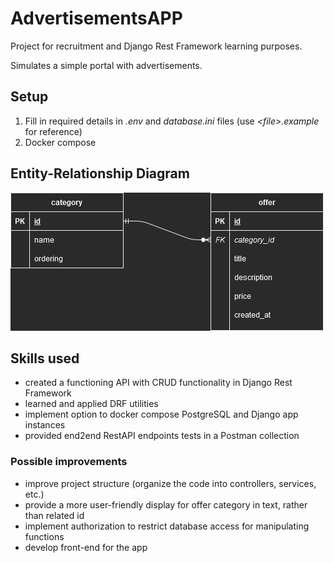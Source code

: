 # AdvertisementsAPP
Project for recruitment and Django Rest Framework learning purposes. 

Simulates a simple portal with advertisements.



## Setup

1. Fill in required details in *.env* and *database.ini* files (use *\<file>.example* for reference)
2. Docker compose

## Entity-Relationship Diagram
![AdvertisementsAPP-ERD.png](docs/AdvertisementsAPP-ERD.png "Simple ERD diagram for a advertisements portal")

## Skills used
- created a functioning API with CRUD functionality in Django Rest Framework
- learned and applied DRF utilities
- implement option to docker compose PostgreSQL and Django app instances
- provided end2end RestAPI endpoints tests in a Postman collection

### Possible improvements
- improve project structure (organize the code into controllers, services, etc.)
- provide a more user-friendly display for offer category in text, rather than related id
- implement authorization to restrict database access for manipulating functions
- develop front-end for the app